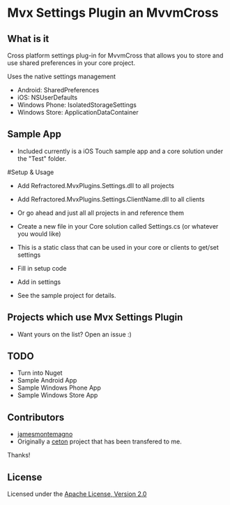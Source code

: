 Mvx Settings Plugin an MvvmCross
===================

## What is it
Cross platform settings plug-in for MvvmCross that allows you to store and use shared preferences in your core project.

Uses the native settings management
* Android: SharedPreferences
* iOS: NSUserDefaults
* Windows Phone: IsolatedStorageSettings
* Windows Store: ApplicationDataContainer

## Sample App
* Included currently is a iOS Touch sample app and a core solution under the "Test" folder.

#Setup & Usage
* Add Refractored.MvxPlugins.Settings.dll to all projects
* Add Refractored.MvxPlugins.Settings.ClientName.dll to all clients 
* Or go ahead and just all all projects in and reference them

* Create a new file in your Core solution called Settings.cs (or whatever you would like)
* This is a static class that can be used in your core or clients to get/set settings
* Fill in setup code
* Add in settings
* See the sample project for details.


## Projects which use Mvx Settings Plugin
* Want yours on the list? Open an issue :)



## TODO
* Turn into Nuget
* Sample Android App
* Sample Windows Phone App
* Sample Windows Store App

## Contributors
* [jamesmontemagno](https://github.com/jamesmontemagno)
* Originally a [ceton](https://github.com/ceton) project that has been transfered to me.

Thanks!

## License
Licensed under the [Apache License, Version 2.0](http://www.apache.org/licenses/LICENSE-2.0.html)
